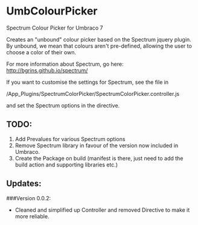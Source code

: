 UmbColourPicker
===============

Spectrum Colour Picker for Umbraco 7

Creates an "unbound" colour picker based on the Spectrum jquery plugin. By unbound, we mean that colours aren't pre-defined, allowing the user to choose a color of their own.

For more information about Spectrum, go here: http://bgrins.github.io/spectrum/

If you want to customise the settings for Spectrum, see the file in 

/App_Plugins/SpectrumColorPicker/SpectrumColorPicker.controller.js

and set the Spectrum options in the directive.

TODO:
-----
1. Add Prevalues for various Spectrum options
2. Remove Spectrum library in favour of the version now included in Umbraco.
3. Create the Package on build (manifest is there, just need to add the build action and supporting libraries etc.)

Updates:
--------

###Version 0.0.2:

* Cleaned and simplified up Controller and removed Directive to make it more reliable.

